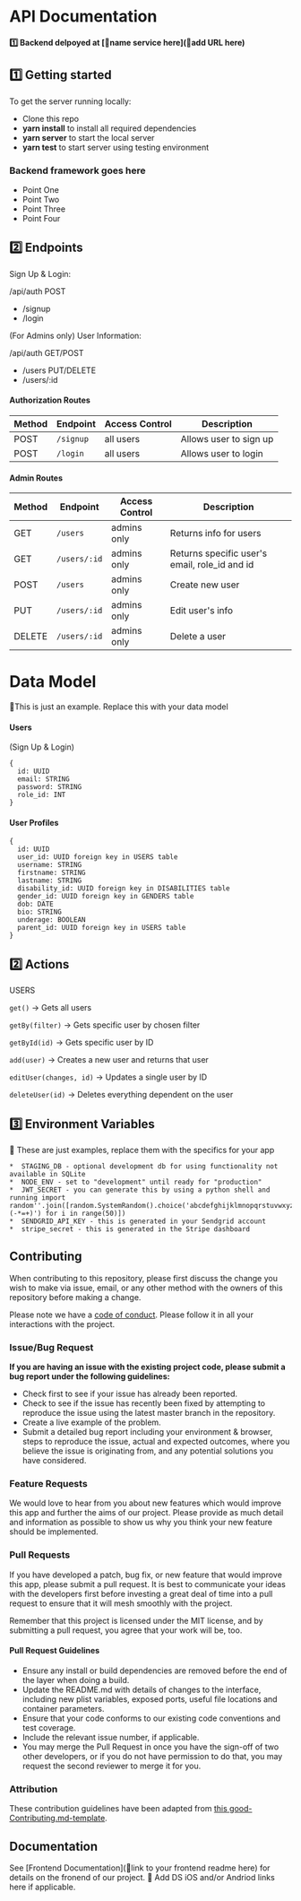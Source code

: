 # API Documentation

#### 1️⃣ Backend delpoyed at [🚫name service here](🚫add URL here) <br>

## 1️⃣ Getting started

To get the server running locally:

- Clone this repo
- **yarn install** to install all required dependencies
- **yarn server** to start the local server
- **yarn test** to start server using testing environment

### Backend framework goes here

-    Point One
-    Point Two
-    Point Three
-    Point Four

## 2️⃣ Endpoints

Sign Up & Login:

/api/auth
  POST
  - /signup
  - /login


(For Admins only) User Information:

/api/auth
  GET/POST
  - /users
  PUT/DELETE
  - /users/:id

#### Authorization Routes

| Method | Endpoint                | Access Control | Description            |
| ------ | ----------------------- | -------------- | ---------------------- |
| POST   | `/signup`               | all users      | Allows user to sign up |
| POST   | `/login`                | all users      | Allows user to login   |

#### Admin Routes

| Method | Endpoint                | Access Control      | Description       |
| ------ | ----------------------- | ------------------- | ---------------------- |
| GET    | `/users`                | admins only         | Returns info for users |
| GET    | `/users/:id`            | admins only         | Returns specific user's email, role_id and id     |
| POST   | `/users`                | admins only         | Create new user        |
| PUT    | `/users/:id`            | admins only         | Edit user's info       |
| DELETE | `/users/:id`            | admins only         | Delete a user          |

# Data Model

🚫This is just an example. Replace this with your data model

#### Users
(Sign Up & Login)
```
{
  id: UUID
  email: STRING
  password: STRING
  role_id: INT
}
```
#### User Profiles
```
{
  id: UUID
  user_id: UUID foreign key in USERS table
  username: STRING
  firstname: STRING
  lastname: STRING
  disability_id: UUID foreign key in DISABILITIES table
  gender_id: UUID foreign key in GENDERS table
  dob: DATE
  bio: STRING
  underage: BOOLEAN
  parent_id: UUID foreign key in USERS table
}
```

## 2️⃣ Actions
USERS

`get()` -> Gets all users

`getBy(filter)` -> Gets specific user by chosen filter

`getById(id)` -> Gets specific user by ID

`add(user)` -> Creates a new user and returns that user

`editUser(changes, id)` -> Updates a single user by ID

`deleteUser(id)` -> Deletes everything dependent on the user

## 3️⃣ Environment Variables

🚫 These are just examples, replace them with the specifics for your app
    
    *  STAGING_DB - optional development db for using functionality not available in SQLite
    *  NODE_ENV - set to "development" until ready for "production"
    *  JWT_SECRET - you can generate this by using a python shell and running import random''.join([random.SystemRandom().choice('abcdefghijklmnopqrstuvwxyz0123456789!@#\$%^&amp;*(-*=+)') for i in range(50)])
    *  SENDGRID_API_KEY - this is generated in your Sendgrid account
    *  stripe_secret - this is generated in the Stripe dashboard
    
## Contributing

When contributing to this repository, please first discuss the change you wish to make via issue, email, or any other method with the owners of this repository before making a change.

Please note we have a [code of conduct](./code_of_conduct.md). Please follow it in all your interactions with the project.

### Issue/Bug Request

 **If you are having an issue with the existing project code, please submit a bug report under the following guidelines:**
 - Check first to see if your issue has already been reported.
 - Check to see if the issue has recently been fixed by attempting to reproduce the issue using the latest master branch in the repository.
 - Create a live example of the problem.
 - Submit a detailed bug report including your environment & browser, steps to reproduce the issue, actual and expected outcomes,  where you believe the issue is originating from, and any potential solutions you have considered.

### Feature Requests

We would love to hear from you about new features which would improve this app and further the aims of our project. Please provide as much detail and information as possible to show us why you think your new feature should be implemented.

### Pull Requests

If you have developed a patch, bug fix, or new feature that would improve this app, please submit a pull request. It is best to communicate your ideas with the developers first before investing a great deal of time into a pull request to ensure that it will mesh smoothly with the project.

Remember that this project is licensed under the MIT license, and by submitting a pull request, you agree that your work will be, too.

#### Pull Request Guidelines

- Ensure any install or build dependencies are removed before the end of the layer when doing a build.
- Update the README.md with details of changes to the interface, including new plist variables, exposed ports, useful file locations and container parameters.
- Ensure that your code conforms to our existing code conventions and test coverage.
- Include the relevant issue number, if applicable.
- You may merge the Pull Request in once you have the sign-off of two other developers, or if you do not have permission to do that, you may request the second reviewer to merge it for you.

### Attribution

These contribution guidelines have been adapted from [this good-Contributing.md-template](https://gist.github.com/PurpleBooth/b24679402957c63ec426).

## Documentation

See [Frontend Documentation](🚫link to your frontend readme here) for details on the fronend of our project.
🚫 Add DS iOS and/or Andriod links here if applicable.
